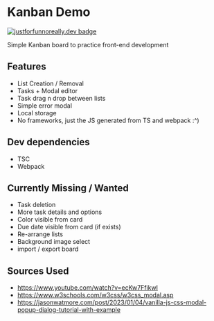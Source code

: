 # Kanban Demo

[![justforfunnoreally.dev badge](https://img.shields.io/badge/justforfunnoreally-dev-9ff)](https://justforfunnoreally.dev)

Simple Kanban board to practice front-end development

## Features

-   List Creation / Removal
-   Tasks + Modal editor
-   Task drag n drop between lists
-   Simple error modal
-   Local storage
-   No frameworks, just the JS generated from TS and webpack :^)

## Dev dependencies

-   TSC
-   Webpack

## Currently Missing / Wanted

-   Task deletion
-   More task details and options
-   Color visible from card
-   Due date visible from card (if exists)
-   Re-arrange lists
-   Background image select
-   import / export board

## Sources Used

-   https://www.youtube.com/watch?v=ecKw7FfikwI
-   https://www.w3schools.com/w3css/w3css_modal.asp
-   https://jasonwatmore.com/post/2023/01/04/vanilla-js-css-modal-popup-dialog-tutorial-with-example
